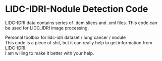 # LIDC-IDRI-Nodule Detection Code
LIDC-IDRI data contains series of .dcm slices and .xml files. This code can be used for LIDC_IDRI image processing. 



Personal toolbox for lidc-idri dataset / lung cancer / nodule  
This code is a piece of shit, but it can really help to get information from LIDC-IDRI.  
I am willing to make it better with your help.
